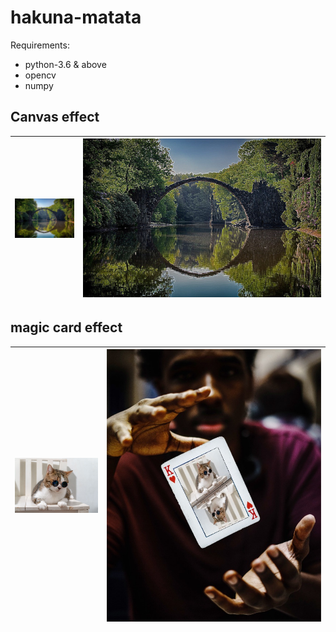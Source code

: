 # hakuna-matata

Requirements:

 * python-3.6 & above
 * opencv
 * numpy





## Canvas effect

| <img src="canvas-effect/nature.jpg" style="zoom: 33%;" /> | <img src="canvas-effect/nature-effect.jpg" style="zoom:;" /> |
| --------------------------------------------------------- | ------------------------------------------------------------ |





## magic card effect

| <img src="magic-cards/cat.jpg" style="zoom: 15%;" /> | <img src="magic-cards/catm.jpg" style="zoom: 67%;" /> |
| ---------------------------------------------------- | ----------------------------------------------------- |

